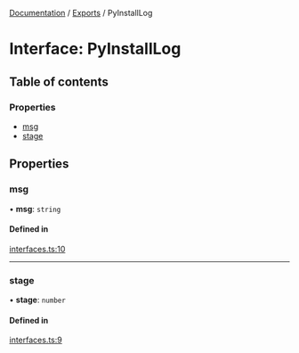 [Documentation](../README.md) / [Exports](../modules.md) / PyInstallLog

# Interface: PyInstallLog

## Table of contents

### Properties

- [msg](PyInstallLog.md#msg)
- [stage](PyInstallLog.md#stage)

## Properties

### msg

• **msg**: `string`

#### Defined in

[interfaces.ts:10](https://github.com/synw/usepython/blob/1a75566/src/interfaces.ts#L10)

___

### stage

• **stage**: `number`

#### Defined in

[interfaces.ts:9](https://github.com/synw/usepython/blob/1a75566/src/interfaces.ts#L9)
